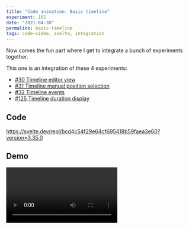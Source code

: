 ```yaml
---
title: "Code animation: Basic timeline"
experiment: 165
date: "2021-04-30"
permalink: basic-timeline
tags: code-video, svelte, integration
---
```


Now comes the fun part where I get to integrate a bunch of experiments together.

This one is an integration of these 4 experiments:

- [#30 Timeline editor view](/posts/timeline-editor)
- [#31 Timeline manual position selection](/posts/timeline-selection)
- [#32 Timeline events](/posts/timeline-events)
- [#125 Timeline duration display](/posts/timeline-duration-display)

## Code

https://svelte.dev/repl/bcd4c54f29e64cf695418b59faea3e60?version=3.35.0

## Demo

<video src="https://res.cloudinary.com/dzwnkx0mk/video/upload/v1619831705/1000experiments.dev/basic-timeline-integration_h0sugp.mp4" controls/>
